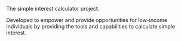 The simple interest calculator project.

Developed  to empower and provide opportunities for low-income individuals by providing the tools and capabilities to calculate simple interest.


